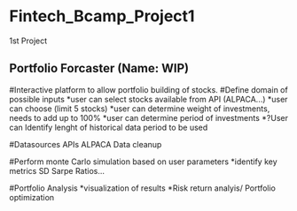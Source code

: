 # Fintech_Bcamp_Project1
1st Project


## Portfolio Forcaster (Name: WIP)
#Interactive platform to allow portfolio building of stocks.
  #Define domain of possible inputs
  *user can select stocks available from API (ALPACA...)
  *user can choose (limit 5 stocks)
  *user can determine weight of investments, needs to add up to 100%
  *user can determine period of investments 
  *?User can Identify lenght of historical data period to be used
  
#Datasources APIs
  ALPACA
  Data cleanup

#Perform monte Carlo simulation based on user parameters
    *identify key metrics
      SD
      Sarpe Ratios...

#Portfolio Analysis
  *visualization of results
  *Risk return analyis/ Portfolio optimization 
  
